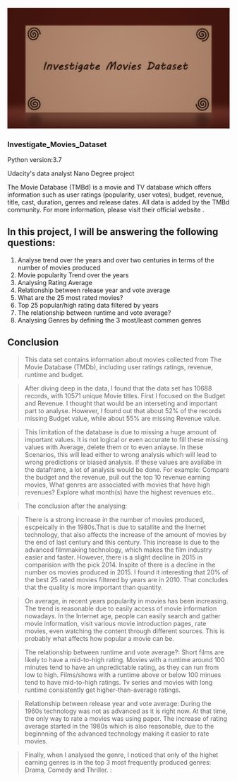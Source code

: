 ![alt text](TMDb.png)

### Investigate_Movies_Dataset

Python version:3.7

Udacity's data analyst Nano Degree project

The Movie Database (TMBd) is a movie and TV database which offers information such as user ratings (popularity, user votes), budget, revenue, title, cast, duration, genres and release dates. All data is added by the TMBd community. For more information, please visit their official website .

## In this project, I will be answering the following questions:

1. Analyse trend over the years and over two centuries in terms of the number of movies produced
2. Movie popularity Trend over the years
3. Analysing Rating Average
4. Relationship between release year and vote average
5. What are the 25 most rated movies?
6. Top 25 popular/high rating data filtered by years
7. The relationship between runtime and vote average?
7. Analysing Genres by defining the 3 most/least commen genres

## Conclusion

> This data set contains information about movies collected from The Movie Database (TMDb), including user ratings ratings, revenue, runtime and budget.

> After diving deep in the data, I found that the data set has 10688 records, with 10571 unique Movie titles. First I focused on the Budget and Revenue. I thought that would be an interseting and important part to analyse. However, I found out that about 52% of the records missing  Budget value, while about 55% are missing Revenue value. 

> This limitation of the database is due to missing a huge amount of important values.  It is not logical or even accurate to fill these missing values with Average, delete them or to even anlayse. In these Scenarios, this  will lead either to wrong analysis which will lead to wrong predictions or biased analysis. 
If these values are availabe in the dataframe, a lot of analysis would be done. For example: Compare the budget and the revenue, pull out the top 10 revenue earning movies, What genres are associated with movies that have high revenues? Explore what month(s) have the highest revenues etc..

> The conclusion after the analysing:

> There is a strong increase in the number of movies produced, escpeically in the 1980s.That is due to satallite and the Inernet technology, that also affects the increase of the amount of movies by the end of last century and this century. This increase is due to the advanced filmmaking technology, which makes the film industry easier and faster. However, there is a slight decline in 2015 in comparision with the pick 2014. Inspite of there is a decline in the number os movies produced in 2015. I found it interesting that 20% of the best 25 rated movies filtered by years are in 2010. That concludes that the quality is more important than quantity.

> On average, in recent years popularity in movies has been increasing. The trend is reasonable due to easily access of movie information nowadays. In the Internet age, people can easily search and gather movie information, visit various movie introduction pages, rate movies, even watching the content through different sources. This is probably what affects how popular a movie can be.

> The relationship between runtime and vote average?: Short films are likely to have a mid-to-high rating. Movies with a runtime around 100 minutes tend to have an unpredictable rating, as they can run from low to high. Films/shows with a runtime above or below 100 minues tend to have mid-to-high ratings. Tv series and movies with long runtime consistently get higher-than-average ratings. 

> Relationship between release year and vote average: During the 1960s technology was not as advanced as it is right now. At that time, the only way to rate a movies was using paper. The increase of rating average started in the 1980s which is also reasonable, due to the beginnning of the advanced technology making it easier to rate movies.

> Finally, when I analysed the genre, I noticed that only of the highet earning genres is in the top 3 most frequently produced genres: Drama, Comedy and Thriller. :

